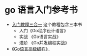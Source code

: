 # go 语言入门参考书

-  [入门教程三合一](https://go.wuhaolin.cn/) 这个教程包含三本书 
    - 入门《Go程序设计语言》 
    - 实战 《Go语言实战》
    - 进阶 《Go并发编程实战》
- [《Go语言高级编程》](https://chai2010.gitbooks.io/advanced-go-programming-book/content)